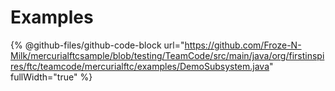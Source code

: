 # Examples

{% @github-files/github-code-block url="https://github.com/Froze-N-Milk/mercurialftcsample/blob/testing/TeamCode/src/main/java/org/firstinspires/ftc/teamcode/mercurialftc/examples/DemoSubsystem.java" fullWidth="true" %}
